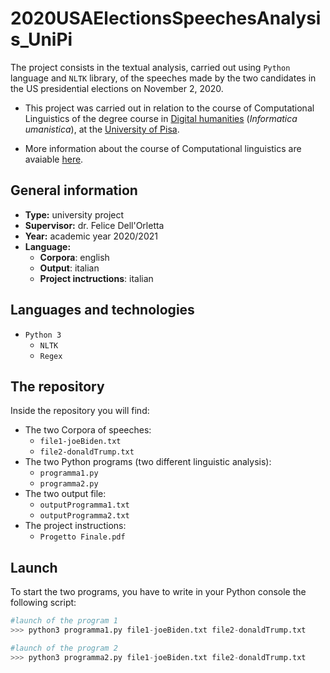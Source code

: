 # 2020USAElectionsSpeechesAnalysis_UniPi
The project consists in the textual analysis, carried out using `Python` language and `NLTK` library, of the speeches made by the two candidates in the US presidential elections on November 2, 2020.

* This project was carried out in relation to the course of Computational Linguistics of the degree course in [Digital humanities](https://infouma.fileli.unipi.it/laurea-triennale/) (*Informatica umanistica*), at the [University of Pisa](https://www.unipi.it/index.php/english).

* More information about the course of Computational linguistics are avaiable [here](https://infouma.fileli.unipi.it/laurea-triennale/insegnamenti-20192020/corso/?lang=it&cds=IFU-L&anno=2020&id=47157).

## General information
* __Type:__ university project
* __Supervisor:__ dr. Felice Dell'Orletta
* __Year:__ academic year 2020/2021
* __Language:__ 
	- __Corpora__: english
	- __Output__: italian
	- __Project inctructions__: italian

## Languages and technologies
* `Python 3`
	- `NLTK`
	- `Regex`

## The repository
Inside the repository you will find:
* The two Corpora of speeches:
	- `file1-joeBiden.txt`
	- `file2-donaldTrump.txt`
* The two Python programs (two different linguistic analysis):
	- `programma1.py`
	- `programma2.py`
* The two output file:
	- `outputProgramma1.txt`
	- `outputProgramma2.txt`
* The project instructions:
	- `Progetto Finale.pdf`

## Launch
To start the two programs, you have to write in your Python console the following script:

```Python
#launch of the program 1
>>> python3 programma1.py file1-joeBiden.txt file2-donaldTrump.txt
```
```Python
#launch of the program 2
>>> python3 programma2.py file1-joeBiden.txt file2-donaldTrump.txt
```

